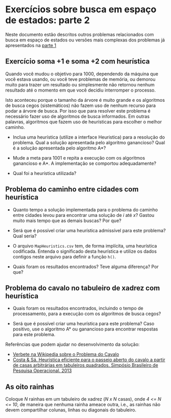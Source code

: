 # Exercícios sobre busca em espaço de estados: parte 2

Neste documento estão descritos outros problemas relacionados com busca em espaço de estados 
ou versões mais complexas dos 
problemas já apresentados na [parte 1](./implementacoes_busca_parte1.md)

## Exercício soma +1 e soma +2 com heurística

Quando você mudou o objetivo para 1000, dependendo da máquina que você estava usando, ou você teve problemas de memória,
ou demorou muito para trazer um resultado ou simplesmente não retornou nenhum resultado até o momento em que você decidiu 
interromper o processo. 

Isto aconteceu porque o tamanho da árvore é muito grande e os algoritmos de busca cegos (sistemáticos) não fazem uso de nenhum
recurso para podar a árvore de busca. Por isso que para resolver este problema é necessário fazer uso de algoritmos de busca
informados. Em outras palavras, algoritmos que fazem uso de heurísticas para escolher o melhor caminho.

* Inclua uma heurística (utilize a interface Heuristica) para a resolução do
problema. Qual a solução apresentada pelo algoritmo ganancioso? Qual é a solução apresentada pelo algoritmo A*?

* Mude a meta para 1001 e repita a execução com os algoritmos ganancioso e A*. A implementação se comportou adequadamente?

* Qual foi a heurística utilizada?

## Problema do caminho entre cidades com heurística

* Quanto tempo a solução implementada para o problema do caminho entre cidades levou para encontrar uma
solução de *i* até *x*? Gastou muito mais tempo que as demais buscas? Por que?

* Será que é possível criar uma heurística admissível para este problema? Qual seria?

* O arquivo `MapHeuristics.csv` tem, de forma implícita, uma heurística codificada. Entenda o significado desta 
heurística e utilize os dados contigos neste arquivo para definir a função `h()`. 

* Quais foram os resultados encontrados? Teve alguma diferença? Por que?

## Problema do cavalo no tabuleiro de xadrez com heurística

* Quais foram os resultados encontrados, incluindo o tempo de processamento, para a 
execução com os algoritmos de busca cegos?

* Será que é possível criar uma heurística para este problema? Caso positivo, use o algoritmo A* ou ganancioso para encontrar 
respostas para este problema. 

Referências que podem ajudar no desenvolvimento da solução:

* [Verbete na Wikipedia sobre o Problema do Cavalo](https://pt.wikipedia.org/wiki/Problema_do_cavalo)
* [Costa & Sá. Heurística eficiente para o passeio aberto do cavalo a partir de casas arbitrárias em tabuleiros 
quadrados. Simpósio Brasileiro de Pesquisa Operacional. 2013](http://www.din.uem.br/sbpo/sbpo2013/pdf/arq0328.pdf)

## As oito rainhas 

Coloque *N* rainhas em um tabuleiro de xadrez (*N x N* casas), onde *4 <= N <= 10*, 
de maneira que nenhuma rainha ameace outra, i.e., as rainhas não devem compartilhar colunas, 
linhas ou diagonais do tabuleiro.